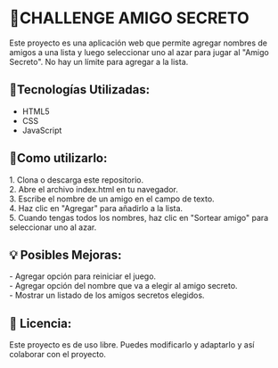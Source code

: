 <h1>🎯CHALLENGE AMIGO SECRETO</h1>
<p>Este proyecto es una aplicación web que permite agregar nombres de amigos a una lista y luego seleccionar uno al azar para jugar al "Amigo Secreto".
No hay un límite para agregar a la lista.</p>
<h2>📌Tecnologías Utilizadas:</h2>

- HTML5<br>  
- CSS  <br>
- JavaScript  <br>


<h2>🚀Como utilizarlo:</h2>
<p>
1. Clona o descarga este repositorio. <br>  
2. Abre el archivo index.html en tu navegador.  <br>
3. Escribe el nombre de un amigo en el campo de texto.  <br>
4. Haz clic en "Agregar" para añadirlo a la lista.  <br>
5. Cuando tengas todos los nombres, haz clic en "Sortear amigo" para seleccionar uno al azar.  <br>
</p>

<h2> 💡 Posibles Mejoras:</h2>
- Agregar opción para reiniciar el juego.<br>
- Agregar opción del nombre que va a elegir al amigo secreto.<br>
- Mostrar un listado de los amigos secretos elegidos.<br>

<h2> 📄 Licencia:</h2>
Este proyecto es de uso libre. Puedes modificarlo y adaptarlo y así colaborar con el proyecto.